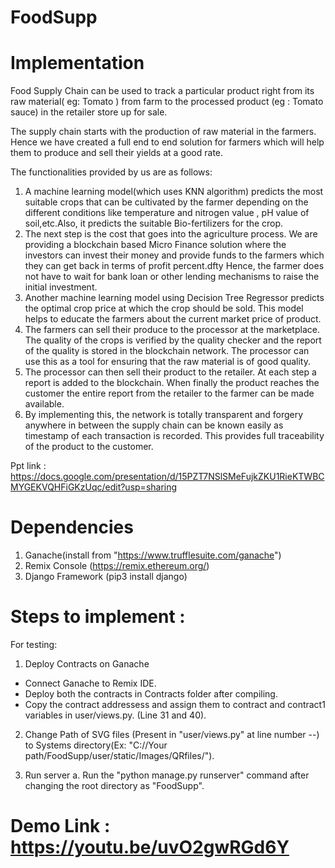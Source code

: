 # FoodSupp 

# Implementation
Food Supply Chain can be used to track a particular product right from its raw material( eg: Tomato ) from farm to the processed product (eg : Tomato sauce) in the retailer store up for sale.

The supply chain starts with the production of raw material in the farmers. Hence we have created a full end to end solution for farmers which will help them to produce and sell their yields at a good rate.

The functionalities provided by us are as follows:
1. A machine learning model(which uses KNN algorithm)  predicts the most suitable crops that can be cultivated by the farmer depending on the different conditions like temperature and nitrogen value , pH value of soil,etc.Also, it predicts the suitable Bio-fertilizers for the crop.
2. The next step is the cost that goes into the agriculture process. We are providing a blockchain based Micro Finance solution where the investors can invest their money and provide funds to the farmers which they can get back in terms of profit percent.dfty Hence, the farmer does not have to wait for bank loan or other lending mechanisms to raise the initial investment.
3. Another machine learning model using Decision Tree Regressor predicts the optimal crop price at which the crop should be sold. This model helps to educate the farmers about the current market price of product.
4. The farmers can sell their produce to the processor at the marketplace. The quality of the crops is verified by the quality checker and the report of the quality is stored in the blockchain network. The processor can use this as a tool for ensuring that the raw material is of good quality.
5. The processor can then sell their product to the retailer. At each step a report is added to the blockchain. When finally the product reaches the customer the entire report from the retailer to the farmer can be made available. 
6. By implementing this, the network is totally transparent and forgery anywhere in between the supply chain can be known easily as timestamp of each transaction is recorded. This provides full traceability of the product to the customer.  


Ppt link : https://docs.google.com/presentation/d/15PZT7NSlSMeFujkZKU1RieKTWBCMYGEKVQHFiGKzUqc/edit?usp=sharing


# Dependencies 
1. Ganache(install from "https://www.trufflesuite.com/ganache")
2. Remix Console (https://remix.ethereum.org/)
3. Django Framework (pip3 install django)

# Steps to implement :
For testing:

1. Deploy Contracts on Ganache
-  Connect Ganache to Remix IDE.
-  Deploy both the contracts in Contracts folder after compiling.
-  Copy the contract addressess and assign them to contract and contract1 variables in user/views.py. (Line 31 and 40).
  
2. Change Path of SVG files (Present in "user/views.py" at line number --) to Systems directory(Ex: "C://Your path/FoodSupp/user/static/Images/QRfiles/").

3. Run server 
  a. Run the "python manage.py runserver" command after changing the root directory as "FoodSupp".

# Demo Link : https://youtu.be/uvO2gwRGd6Y
